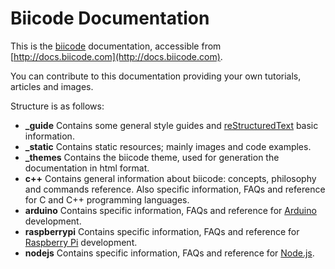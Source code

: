 # Biicode Documentation

This is the [biicode](http://www.biicode.com) documentation, accessible from [http://docs.biicode.com](http://docs.biicode.com).

You can contribute to this documentation providing your own tutorials, articles and images.

Structure is as follows:

* **_guide** Contains some general style guides and [reStructuredText](http://docutils.sourceforge.net/rst.html) basic information.
* **_static** Contains static resources; mainly images and code examples.
* **_themes** Contains the biicode theme, used for generation the documentation in html format.
* **c++** Contains general information about biicode: concepts, philosophy and commands reference. Also specific information, FAQs and reference for C and C++ programming languages.
* **arduino** Contains specific information, FAQs and reference for [Arduino](http://www.arduino.cc/) development.
* **raspberrypi** Contains specific information, FAQs and reference for [Raspberry Pi](http://www.raspberrypi.org/) development.
* **nodejs** Contains specific information, FAQs and reference for [Node.js](http://nodejs.org/).
